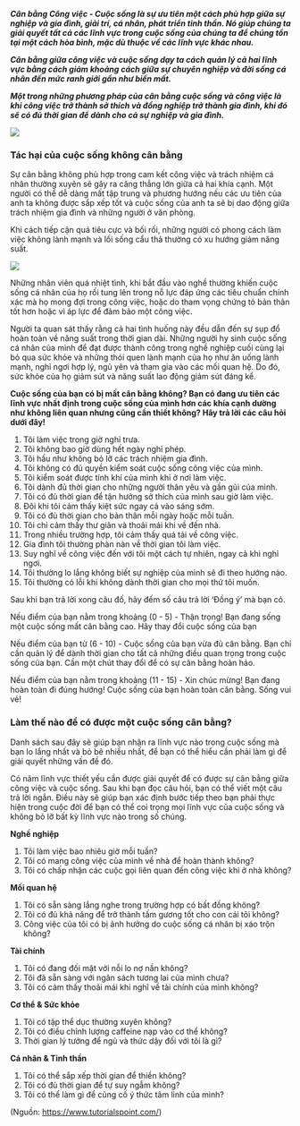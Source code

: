 ***Cân bằng Công việc - Cuộc sống là sự ưu tiên một cách phù hợp giữa sự nghiệp và gia đình, giải trí, cá nhân, phát triển tinh thần. Nó giúp chúng ta giải quyết tất cả các lĩnh vực trong cuộc sống của chúng ta để chúng tồn tại một cách hòa bình, mặc dù thuộc về các lĩnh vực khác nhau.***

***Cân bằng giữa công việc và cuộc sống dạy ta cách quản lý cả hai lĩnh vực bằng cách giảm khoảng cách giữa sự chuyên nghiệp và đời sống cá nhân đến mức ranh giới gần như biến mất.***

***Một trong những phương pháp của cân bằng cuộc sống và công việc là khi công việc trở thành sở thích và đồng nghiệp trở thành gia đình, khi đó sẽ có đủ thời gian để dành cho cả sự nghiệp và gia đình.***

![](https://images.viblo.asia/951cefa9-9605-409c-80c6-a7e763648c48.jpg)

### Tác hại của cuộc sống không cân bằng

Sự cân bằng không phù hợp trong cam kết công việc và trách nhiệm cá nhân thường xuyên sẽ gây ra căng thẳng lớn giữa cả hai khía cạnh. Một người có thể dễ dàng mất tập trung và phương hướng nếu các ưu tiên của anh ta không được sắp xếp tốt và cuộc sống của anh ta sẽ bị dao động giữa trách nhiệm gia đình và những người ở văn phòng.

Khi cách tiếp cận quá tiêu cực và bối rối, những người có phong cách làm việc không lành mạnh và lối sống cẩu thả thường có xu hướng giảm năng suất.

![](https://images.viblo.asia/de0ea89a-95bf-4c50-80f1-7fac070151da.jpg)

Những nhân viên quá nhiệt tình, khi bắt đầu vào nghề thường khiến cuộc sống cá nhân của họ rối tung lên trong nỗ lực đáp ứng các tiêu chuẩn chính xác mà họ mong đợi trong công việc, hoặc do tham vọng chứng tỏ bản thân tốt hơn hoặc vì áp lực để đảm bảo một công việc.

Người ta quan sát thấy rằng cả hai tình huống này đều dẫn đến sự sụp đổ hoàn toàn về năng suất trong thời gian dài. Những người hy sinh cuộc sống cá nhân của mình để đạt được thành công trong nghề nghiệp cuối cùng lại bỏ qua sức khỏe và những thói quen lành mạnh của họ như ăn uống lành mạnh, nghỉ ngơi hợp lý, ngủ yên và tham gia vào các mối quan hệ. Do đó, sức khỏe của họ giảm sút và năng suất lao động giảm sút đáng kể.

**Cuộc sống của bạn có bị mất cân bằng không? Bạn có đang ưu tiên các lĩnh vực nhất định trong cuộc sống của mình hơn các khía cạnh dường như không liên quan nhưng cũng cần thiết không? Hãy trả lời các câu hỏi dưới đây!**

1. Tôi làm việc trong giờ nghỉ trưa.
2. Tôi không bao giờ dùng hết ngày nghỉ phép.
3. Tôi hầu như không bỏ lỡ các trách nhiệm gia đình.
4. Tôi không có đủ quyền kiểm soát cuộc sống công việc của mình.
5. Tôi kiểm soát được tính khí của mình khi ở nơi làm việc.
6. Tôi dành đủ thời gian cho những người thân yêu và gần gũi của mình.
7. Tôi có đủ thời gian để tận hưởng sở thích của mình sau giờ làm việc.
8. Đôi khi tôi cảm thấy kiệt sức ngay cả vào sáng sớm.
9. Tôi có đủ thời gian cho bản thân mỗi ngày hoặc mỗi tuần.
10. Tôi chỉ cảm thấy thư giãn và thoải mái khi về đến nhà.
11. Trong nhiều trường hợp, tôi cảm thấy quá tải về công việc.
12. Gia đình tôi thường phàn nàn về thời gian tôi làm việc.
13. Suy nghĩ về công việc đến với tôi một cách tự nhiên, ngay cả khi nghỉ ngơi.
14. Tôi thường lo lắng không biết sự nghiệp của mình sẽ đi theo hướng nào.
15. Tôi thường có lỗi khi không dành thời gian cho mọi thứ tôi muốn.

Sau khi bạn trả lời xong câu đố, hãy đếm số câu trả lời ‘Đồng ý’ mà bạn có.

Nếu điểm của bạn nằm trong khoảng (0 - 5) - Thận trọng! Bạn đang sống một cuộc sống mất cân bằng cao. Hãy thay đổi cuộc sống của bạn

Nếu điểm của bạn từ (6 - 10) - Cuộc sống của bạn vừa đủ cân bằng. Bạn chỉ cần quản lý để dành thời gian cho tất cả những điều quan trọng trong cuộc sống của bạn. Cần một chút thay đổi để có sự cân bằng hoàn hảo.

Nếu điểm của bạn nằm trong khoảng (11 - 15) - Xin chúc mừng! Bạn đang hoàn toàn đi đúng hướng! Cuộc sống của bạn hoàn toàn cân bằng. Sống vui vẻ!

### Làm thế nào để có được một cuộc sống cân bằng?
Danh sách sau đây sẽ giúp bạn nhận ra lĩnh vực nào trong cuộc sống mà bạn lo lắng nhất và bỏ bê nhiều nhất, để bạn có thể hiểu cần phải làm gì để giải quyết những vấn đề đó.

Có năm lĩnh vực thiết yếu cần được giải quyết để có được sự cân bằng giữa công việc và cuộc sống. Sau khi bạn đọc câu hỏi, bạn có thể viết một câu trả lời ngắn. Điều này sẽ giúp bạn xác định bước tiếp theo bạn phải thực hiện trong cuộc đời để bạn có thể coi trọng mọi lĩnh vực của cuộc sống và không bỏ lỡ bất kỳ lĩnh vực nào trong số chúng.

**Nghề nghiệp**
1. Tôi làm việc bao nhiêu giờ mỗi tuần?
2. Tôi có mang công việc của mình về nhà để hoàn thành không?
3. Tôi có chấp nhận các cuộc gọi liên quan đến công việc khi ở nhà không?

**Mối quan hệ**
1. Tôi có sẵn sàng lắng nghe trong trường hợp có bất đồng không?
2. Tôi có đủ khả năng để trở thành tấm gương tốt cho con cái tôi không?
3. Công việc của tôi có bị ảnh hưởng do cuộc sống cá nhân bị xáo trộn không?

**Tài chính**
1. Tôi có đang đối mặt với nỗi lo nợ nần không?
2. Tôi đã sẵn sàng với ngân sách tương lai của mình chưa?
3. Tôi có cảm thấy thoải mái khi nghĩ về tài chính của mình không?

**Cơ thể & Sức khỏe**
1. Tôi có tập thể dục thường xuyên không?
2. Tôi có điều chỉnh lượng caffeine nạp vào cơ thể không?
3. Thời gian lý tưởng để ngủ và thức dậy đối với tôi là gì?

**Cá nhân & Tinh thần**
1. Tôi có thể sắp xếp thời gian để thiền không?
2. Tôi có đủ thời gian để tự suy ngẫm không?
3. Tôi có thể làm gì để củng cố ý thức tâm linh của mình?

(Nguồn: https://www.tutorialspoint.com/)